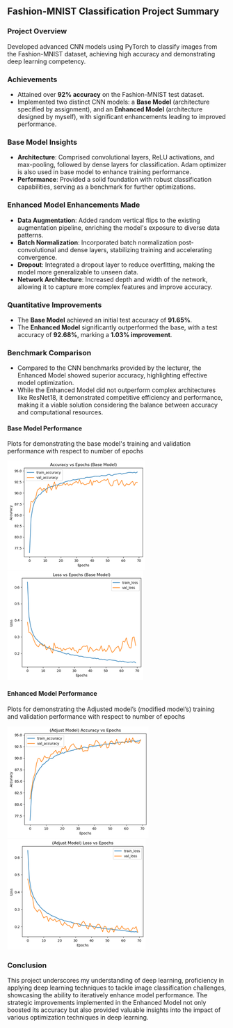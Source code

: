 ## Fashion-MNIST Classification Project Summary

### **Project Overview**

Developed advanced CNN models using PyTorch to classify images from the Fashion-MNIST dataset, achieving high accuracy and demonstrating deep learning competency.

### **Achievements**

- Attained over **92% accuracy** on the Fashion-MNIST test dataset.
- Implemented two distinct CNN models: a **Base Model** (architecture specified by assignment), and an **Enhanced Model** (architecture designed by myself), with significant enhancements leading to improved performance.

### **Base Model Insights**

- **Architecture**: Comprised convolutional layers, ReLU activations, and max-pooling, followed by dense layers for classification. Adam optimizer is also used in base model to enhance training performance.
- **Performance**: Provided a solid foundation with robust classification capabilities, serving as a benchmark for further optimizations.

### **Enhanced Model Enhancements Made**

- **Data Augmentation**: Added random vertical flips to the existing augmentation pipeline, enriching the model's exposure to diverse data patterns.
- **Batch Normalization**: Incorporated batch normalization post-convolutional and dense layers, stabilizing training and accelerating convergence.
- **Dropout**: Integrated a dropout layer to reduce overfitting, making the model more generalizable to unseen data.
- **Network Architecture**: Increased depth and width of the network, allowing it to capture more complex features and improve accuracy.

### **Quantitative Improvements**

- The **Base Model** achieved an initial test accuracy of **91.65%**.
- The **Enhanced Model** significantly outperformed the base, with a test accuracy of **92.68%**, marking a **1.03% improvement**.

### **Benchmark Comparison**

- Compared to the CNN benchmarks provided by the lecturer, the Enhanced Model showed superior accuracy, highlighting effective model optimization.
- While the Enhanced Model did not outperform complex architectures like ResNet18, it demonstrated competitive efficiency and performance, making it a viable solution considering the balance between accuracy and computational resources.

#### **Base Model Performance**

Plots for demonstrating the base model's training and validation performance with respect to number of epochs

![Plots for demonstrating the base model's training and validation performance with respect to number of epochs.](images/base_model_accuracy_vs_epochs.png)![](images/base_model_loss_vs_epochs.png)


#### **Enhanced Model Performance**

Plots for demonstrating the Adjusted model’s (modified model’s) training and validation performance with respect to number of epochs

![](images/enhanced_model_accuracy_vs_epochs.png)![](images/enhanced_model_loss_vs_epochs.png)



### **Conclusion**

This project underscores my understanding of deep learning, proficiency in applying deep learning techniques to tackle image classification challenges, showcasing the ability to iteratively enhance model performance. The strategic improvements implemented in the Enhanced Model not only boosted its accuracy but also provided valuable insights into the impact of various optimization techniques in deep learning.